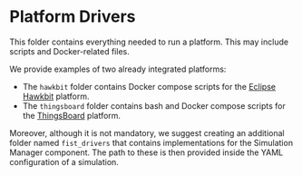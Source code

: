# Platform Drivers

This folder contains everything needed to run a platform. This may include scripts and Docker-related files.

We provide examples of two already integrated platforms:
- The `hawkbit` folder contains Docker compose scripts for the [Eclipse Hawkbit](https://projects.eclipse.org/projects/iot.hawkbit) platform.
- The `thingsboard` folder contains bash and Docker compose scripts for the [ThingsBoard](https://thingsboard.io/) platform.

Moreover, although it is not mandatory, we suggest creating an additional folder named `fist_drivers` that contains implementations for the Simulation Manager component. The path to these is then provided inside the YAML configuration of a simulation.
